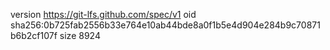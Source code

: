 version https://git-lfs.github.com/spec/v1
oid sha256:0b725fab2556b33e764e10ab44bde8a0f1b5e4d904e284b9c70871b6b2cf107f
size 8924

